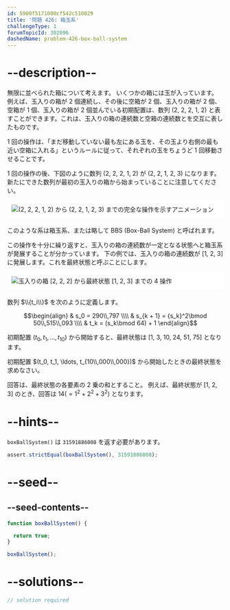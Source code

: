 ```yaml
---
id: 5900f5171000cf542c510029
title: '問題 426: 箱玉系'
challengeType: 1
forumTopicId: 302096
dashedName: problem-426-box-ball-system
---
```


# --description--

無限に並べられた箱について考えます。 いくつかの箱には玉が入っています。 例えば、玉入りの箱が 2 個連続し、その後に空箱が 2 個、玉入りの箱が 2 個、空箱が 1 個、玉入りの箱が 2 個並んでいる初期配置は、数列 (2, 2, 2, 1, 2) と表すことができます。これは、玉入りの箱の連続数と空箱の連続数とを交互に表したものです。

1 回の操作は、「まだ移動していない最も左にある玉を、その玉より右側の最も近い空箱に入れる」というルールに従って、それぞれの玉をちょうど 1 回移動させることです。

1 回の操作の後、下図のように数列 (2, 2, 2, 1, 2) が (2, 2, 1, 2, 3) になります。新たにできた数列が最初の玉入りの箱から始まっていることに注意してください。

<img alt="(2, 2, 2, 1, 2) から (2, 2, 1, 2, 3) までの完全な操作を示すアニメーション" src="https://cdn.freecodecamp.org/curriculum/project-euler/box-ball-system-1.gif" style="background-color: white; padding: 10px; display: block; margin-right: auto; margin-left: auto; margin-bottom: 1.2rem;" />

このような系は箱玉系、または略して BBS (Box-Ball System) と呼ばれます。

この操作を十分に繰り返すと、玉入りの箱の連続数が一定となる状態へと箱玉系が発展することが分かっています。 下の例では、玉入りの箱の連続数が [1, 2, 3] に発展します。これを最終状態と呼ぶことにします。

<img alt="玉入りの箱 [2, 2, 2] から最終状態 [1, 2, 3] までの 4 操作" src="https://cdn.freecodecamp.org/curriculum/project-euler/box-ball-system-2.gif" style="background-color: white; padding: 10px; display: block; margin-right: auto; margin-left: auto; margin-bottom: 1.2rem;" />

数列 $\\{t_i\\}$ を次のように定義します。

$$\begin{align}   & s_0 = 290\\,797 \\\\
  & s_{k + 1} = {s_k}^2\bmod 50\\,515\\,093 \\\\ & t_k = (s_k\bmod 64) + 1 \end{align}$$

初期配置 $(t_0, t_1, \ldots, t_{10})$ から開始すると、最終状態は [1, 3, 10, 24, 51, 75] となります。

初期配置 $(t_0, t_1, \ldots, t_{10\\,000\\,000})$ から開始したときの最終状態を求めなさい。

回答は、最終状態の各要素の 2 乗の和とすること。 例えば、最終状態が [1, 2, 3] のとき、回答は $14 (= 1^2 + 2^2 + 3^2)$ となります。

# --hints--

`boxBallSystem()` は `31591886008` を返す必要があります。

```js
assert.strictEqual(boxBallSystem(), 31591886008);
```

# --seed--

## --seed-contents--

```js
function boxBallSystem() {

  return true;
}

boxBallSystem();
```

# --solutions--

```js
// solution required
```
